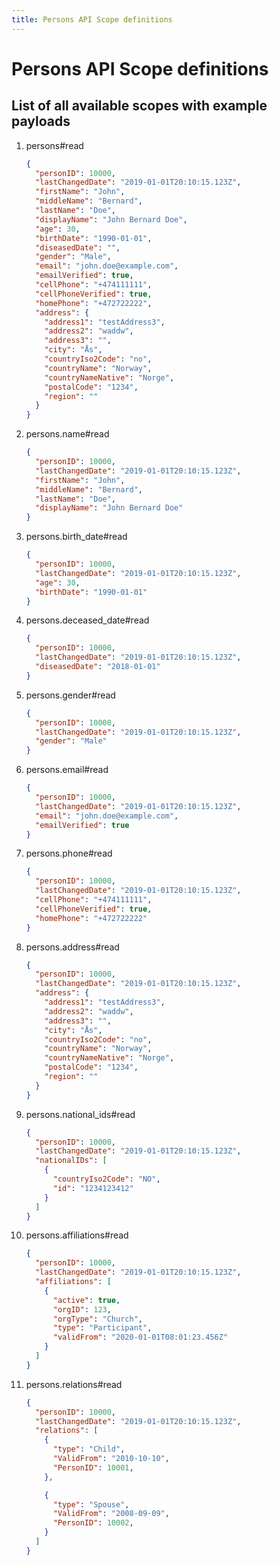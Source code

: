```yaml
---
title: Persons API Scope definitions
---
```


# Persons API Scope definitions

## List of all available scopes with example payloads

1. persons#read
   ```json
   {
     "personID": 10000,
     "lastChangedDate": "2019-01-01T20:10:15.123Z",
     "firstName": "John",
     "middleName": "Bernard",
     "lastName": "Doe",
     "displayName": "John Bernard Doe",
     "age": 30,
     "birthDate": "1990-01-01",
     "diseasedDate": "",
     "gender": "Male",
     "email": "john.doe@example.com",
     "emailVerified": true,
     "cellPhone": "+474111111",
     "cellPhoneVerified": true,
     "homePhone": "+472722222",
     "address": {
       "address1": "testAddress3",
       "address2": "waddw",
       "address3": "",
       "city": "Ås",
       "countryIso2Code": "no",
       "countryName": "Norway",
       "countryNameNative": "Norge",
       "postalCode": "1234",
       "region": ""
     }
   }
   ```

2. persons.name#read
   ```json
   {
     "personID": 10000,
     "lastChangedDate": "2019-01-01T20:10:15.123Z",
     "firstName": "John",
     "middleName": "Bernard",
     "lastName": "Doe",
     "displayName": "John Bernard Doe"
   }
   ```

3. persons.birth_date#read
   ```json
   {
     "personID": 10000,
     "lastChangedDate": "2019-01-01T20:10:15.123Z",
     "age": 30,
     "birthDate": "1990-01-01"
   }
   ```

4. persons.deceased_date#read
   ```json
   {
     "personID": 10000,
     "lastChangedDate": "2019-01-01T20:10:15.123Z",
     "diseasedDate": "2018-01-01"
   }
   ```

5. persons.gender#read
   ```json
   {
     "personID": 10000,
     "lastChangedDate": "2019-01-01T20:10:15.123Z",
     "gender": "Male"
   }
   ```

6. persons.email#read
   ```json
   {
     "personID": 10000,
     "lastChangedDate": "2019-01-01T20:10:15.123Z",
     "email": "john.doe@example.com",
     "emailVerified": true
   }
   ```

7. persons.phone#read
   ```json
   {
     "personID": 10000,
     "lastChangedDate": "2019-01-01T20:10:15.123Z",
     "cellPhone": "+474111111",
     "cellPhoneVerified": true,
     "homePhone": "+472722222"
   }
   ```

8. persons.address#read
   ```json
   {
     "personID": 10000,
     "lastChangedDate": "2019-01-01T20:10:15.123Z",
     "address": {
       "address1": "testAddress3",
       "address2": "waddw",
       "address3": "",
       "city": "Ås",
       "countryIso2Code": "no",
       "countryName": "Norway",
       "countryNameNative": "Norge",
       "postalCode": "1234",
       "region": ""
     }
   }
   ```

9. persons.national_ids#read
   ```json
   {
     "personID": 10000,
     "lastChangedDate": "2019-01-01T20:10:15.123Z",
     "nationalIDs": [
       {
         "countryIso2Code": "NO",
         "id": "1234123412"
       }
     ]
   }
   ```

10. persons.affiliations#read
    ```json
    {
      "personID": 10000,
      "lastChangedDate": "2019-01-01T20:10:15.123Z",
      "affiliations": [
        {
          "active": true,
          "orgID": 123,
          "orgType": "Church",
          "type": "Participant",
          "validFrom": "2020-01-01T08:01:23.456Z"
        }
      ]
    }
    ```

11. persons.relations#read
    ```json
    {
      "personID": 10000,
      "lastChangedDate": "2019-01-01T20:10:15.123Z",
      "relations": [
        {
          "type": "Child",
          "ValidFrom": "2010-10-10",
          "PersonID": 10001,
        },

        {
          "type": "Spouse",
          "ValidFrom": "2008-09-09",
          "PersonID": 10002,
        }
      ]
    }
    ```
